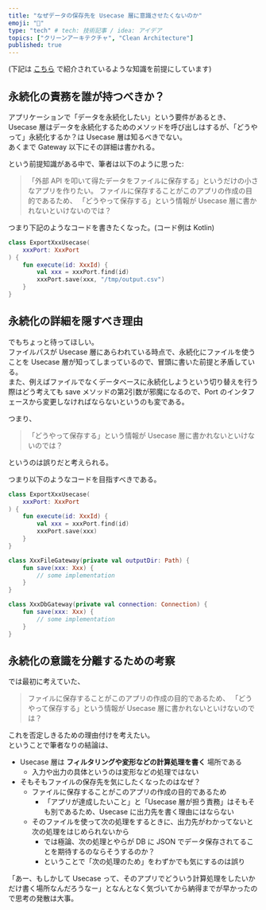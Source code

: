```yaml
---
title: "なぜデータの保存先を Usecase 層に意識させたくないのか"
emoji: "🕌"
type: "tech" # tech: 技術記事 / idea: アイデア
topics: ["クリーンアーキテクチャ", "Clean Architecture"]
published: true
---
```


(下記は [こちら](https://blog.tai2.net/the_clean_architecture.html) で紹介されているような知識を前提にしています)

## 永続化の責務を誰が持つべきか？

アプリケーションで「データを永続化したい」という要件があるとき、Usecase 層はデータを永続化するためのメソッドを呼び出しはするが、「どうやって」永続化するか？は Usecase 層は知るべきでない。  
あくまで Gateway 以下にその詳細は書かれる。

という前提知識がある中で、筆者は以下のように思った:

> 「外部 API を叩いて得たデータをファイルに保存する」というだけの小さなアプリを作りたい。
> ファイルに保存することがこのアプリの作成の目的であるため、
> 「どうやって保存する」という情報が Usecase 層に書かれないといけないのでは？

つまり下記のようなコードを書きたくなった。(コード例は Kotlin)

```kotlin
class ExportXxxUsecase(
    xxxPort: XxxPort
) {
    fun execute(id: XxxId) {
        val xxx = xxxPort.find(id)
        xxxPort.save(xxx, "/tmp/output.csv")
    }
}
```

## 永続化の詳細を隠すべき理由

でもちょっと待ってほしい。  
ファイルパスが Usecase 層にあらわれている時点で、永続化にファイルを使うことを Usecase 層が知ってしまっているので、冒頭に書いた前提と矛盾している。  
また、例えばファイルでなくデータベースに永続化しようという切り替えを行う際はどう考えても save メソッドの第2引数が邪魔になるので、Port のインタフェースから変更しなければならないというのも変である。

つまり、

> 「どうやって保存する」という情報が Usecase 層に書かれないといけないのでは？

というのは誤りだと考えられる。

つまり以下のようなコードを目指すべきである。

```kotlin
class ExportXxxUsecase(
    xxxPort: XxxPort
) {
    fun execute(id: XxxId) {
        val xxx = xxxPort.find(id)
        xxxPort.save(xxx)
    }
}

class XxxFileGateway(private val outputDir: Path) {
    fun save(xxx: Xxx) {
        // some implementation
    }
}

class XxxDbGateway(private val connection: Connection) {
    fun save(xxx: Xxx) {
        // some implementation
    }
}
```

## 永続化の意識を分離するための考察

では最初に考えていた、

> ファイルに保存することがこのアプリの作成の目的であるため、
> 「どうやって保存する」という情報が Usecase 層に書かれないといけないのでは？

これを否定しきるための理由付けを考えたい。  
ということで筆者なりの結論は、

* Usecase 層は **フィルタリングや変形などの計算処理を書く** 場所である
  * 入力や出力の具体というのは変形などの処理ではない
* そもそもファイルの保存先を気にしたくなったのはなぜ？
  * ファイルに保存することがこのアプリの作成の目的であるため
    * 「アプリが達成したいこと」と「Usecase 層が担う責務」はそもそも別であるため、Usecase に出力先を書く理由にはならない
  * そのファイルを使って次の処理をするときに、出力先がわかってないと次の処理をはじめられないから
    * では極論、次の処理とやらが DB に JSON でデータ保存されてることを期待するのならそうするのか？
    * ということで「次の処理のため」をわずかでも気にするのは誤り

「あー、もしかして Usecase って、そのアプリでどういう計算処理をしたいかだけ書く場所なんだろうなー」となんとなく気づいてから納得までが早かったので思考の発散は大事。
